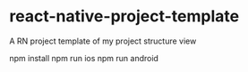 # react-native-project-template
A RN project template of my project structure view

npm install
npm run ios
npm run android